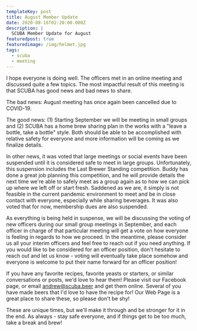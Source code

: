 ```yaml
---
templateKey: post
title: August Member Update
date: 2020-08-16T02:20:00.000Z
description: |
  SCUBA Member Update for August
featuredpost: true
featuredimage: /img/helmet.jpg
tags:
  - scuba
  - meeting
---
```

I hope everyone is doing well.  The officers met in an online meeting and discussed quite a few topics.  The most impactful result of this meeting is that SCUBA has good news and bad news to share.

The bad news:  August meeting has once again been cancelled due to COVID-19.
  
The good news: 
(1) Starting September we will be meeting in small groups and 
(2) SCUBA has a home brew sharing plan in the works with a "leave a bottle, take a bottle" style.  Both should be able to be accomplished with relative safety for everyone and more information will be coming as we finalize details.

In other news, it was voted that large meetings or social events have been suspended until it is considered safe to meet in large groups.  Unfortunately, this suspension includes the Last Brewer Standing competition.  Buddy has done a great job planning this competition, and he will provide details the next time we're able to safely meet as a group again as to how we can pick up where we left off or start fresh.  Saddened as we are, it simply is not feasible in the current pandemic environment to meet and be in close contact with everyone, especially while sharing beverages.  It was also voted that for now, membership dues are also suspended.  

As everything is being held in suspense, we will be discussing the voting of new officers during our small group meetings in September, and each officer in charge of that particular meeting will get a vote on how everyone is feeling in regards to how we proceed.  In the meantime, please consider us all your interim officers and feel free to reach out if you need anything.  If you would like to be considered for an officer position, don't hesitate to reach out and let us know - voting will eventually take place somehow and everyone is welcome to put their name forward for an officer position!

If you have any favorite recipes, favorite yeasts or starters, or similar conversations or posts, we'd love to hear them!  Please visit our Facebook page, or email andrew@scuba.beer and get them online.  Several of you have made beers that I'd love to have the recipe for!  Our Web Page is a great place to share these, so please don't be shy!

These are unique times, but we'll make it through and be stronger for it in the end.  As always - stay safe everyone, and if things get to be too much, take a break and brew!
